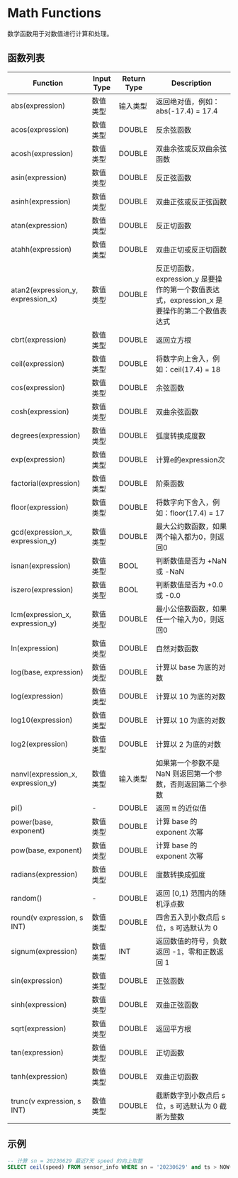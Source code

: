 # Math Functions

数学函数用于对数值进行计算和处理。

## 函数列表

|  Function            | Input Type                        |  Return Type                                                                            |      Description                                           |
|  -----------------   |------------------------------------     |------------------------------------------------------------------------------           |------------------------------------------------------------|
| abs(expression)      | 数值类型 | 输入类型 | 返回绝对值，例如：abs(-17.4) = 17.4 |
| acos(expression)     | 数值类型 | DOUBLE | 反余弦函数 |
| acosh(expression)    | 数值类型 | DOUBLE | 双曲余弦或反双曲余弦函数 |
| asin(expression)     | 数值类型 | DOUBLE | 反正弦函数 |
| asinh(expression)    | 数值类型 | DOUBLE | 双曲正弦或反正弦函数 |
| atan(expression)     | 数值类型 | DOUBLE | 反正切函数 |
| atahh(expression)    | 数值类型 | DOUBLE | 双曲正切或反正切函数 |
| atan2(expression\_y, expression\_x) | 数值类型 | DOUBLE | 反正切函数，expression\_y 是要操作的第一个数值表达式，expression\_x 是要操作的第二个数值表达式 |
| cbrt(expression)     | 数值类型 | DOUBLE | 返回立方根 |
| ceil(expression)     | 数值类型 | DOUBLE |  将数字向上舍入，例如：ceil(17.4) = 18 |
| cos(expression)      | 数值类型 | DOUBLE | 余弦函数 |
| cosh(expression)     | 数值类型 | DOUBLE | 双曲余弦函数 |
| degrees(expression)  | 数值类型 | DOUBLE | 弧度转换成度数 |
| exp(expression)      | 数值类型 | DOUBLE | 计算e的expression次 |
| factorial(expression)| 数值类型 | DOUBLE | 阶乘函数 |
| floor(expression)    | 数值类型 | DOUBLE | 将数字向下舍入，例如：floor(17.4) = 17 |
| gcd(expression\_x, expression\_y) | 数值类型 | DOUBLE | 最大公约数函数，如果两个输入都为0，则返回0 |
| isnan(expression)    | 数值类型 | BOOL | 判断数值是否为 +NaN 或 -NaN |
| iszero(expression)   | 数值类型 | BOOL | 判断数值是否为 +0.0 或 -0.0 |
| lcm(expression\_x, expression\_y) | 数值类型 | DOUBLE | 最小公倍数函数，如果任一个输入为0，则返回0 |
| ln(expression)       | 数值类型 | DOUBLE | 自然对数函数 |
| log(base, expression)| 数值类型 | DOUBLE | 计算以 base 为底的对数 |
| log(expression)      | 数值类型 | DOUBLE | 计算以 10 为底的对数 |
| log10(expression)    | 数值类型 | DOUBLE | 计算以 10 为底的对数 |
| log2(expression)     | 数值类型 | DOUBLE | 计算以 2 为底的对数 |
| nanvl(expression\_x, expression\_y) | 数值类型 | 输入类型 | 如果第一个参数不是 NaN 则返回第一个参数，否则返回第二个参数 |
| pi()                 | - | DOUBLE | 返回 π 的近似值 |
| power(base, exponent) | 数值类型 | DOUBLE | 计算 base 的 exponent 次幂 |
| pow(base, exponent)  | 数值类型 | DOUBLE | 计算 base 的 exponent 次幂 |
| radians(expression)  | 数值类型 | DOUBLE | 度数转换成弧度 |
| random()             | - | DOUBLE | 返回 [0,1) 范围内的随机浮点数 |
| round(v expression, s INT) | 数值类型 | DOUBLE | 四舍五入到小数点后 s 位，s 可选默认为 0 |
| signum(expression)   | 数值类型 | INT | 返回数值的符号，负数返回 -1，零和正数返回 1 |
| sin(expression)      | 数值类型 | DOUBLE | 正弦函数 |
| sinh(expression)     | 数值类型 | DOUBLE | 双曲正弦函数 |
| sqrt(expression)     | 数值类型 | DOUBLE | 返回平方根 |
| tan(expression)      | 数值类型 | DOUBLE | 正切函数 |
| tanh(expression)     | 数值类型 | DOUBLE | 双曲正切函数 |
| trunc(v expression, s INT) | 数值类型 | DOUBLE | 截断数字到小数点后 s 位，s 可选默认为 0 截断为整数 |

## 示例

```SQL
-- 计算 sn = 20230629 最近7天 speed 的向上取整
SELECT ceil(speed) FROM sensor_info WHERE sn = '20230629' and ts > NOW() - interval 7 day
```

